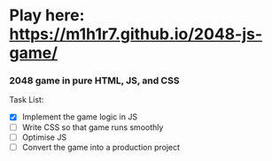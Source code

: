 # Play here: https://m1h1r7.github.io/2048-js-game/
### 2048 game in pure HTML, JS, and CSS
Task List:
- [x] Implement the game logic in JS
- [ ] Write CSS so that game runs smoothly
- [ ] Optimise JS
- [ ] Convert the game into a production project
